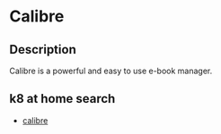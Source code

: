 # Calibre

## Description

Calibre is a powerful and easy to use e-book manager.

## k8 at home search

- [calibre](https://nanne.dev/k8s-at-home-search/#/calibre)

